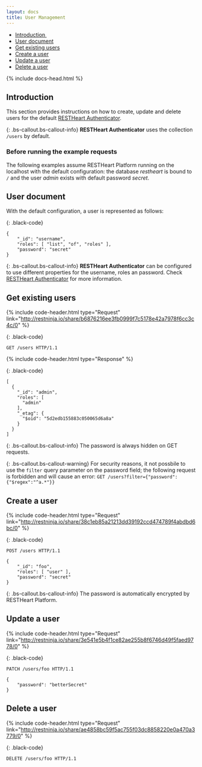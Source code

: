 ```yaml
---
layout: docs
title: User Management
---
```


<div markdown="1" class="d-none d-xl-block col-xl-2 order-last bd-toc">

* [Introduction ](#introduction)
* [User document](#user-document)
* [Get existing users](#get-existing-users)
* [Create a user](#create-a-user)
* [Update a user](#update-a-user)
* [Delete a user](#delete-a-user)

</div>
<div markdown="1" class="col-12 col-md-9 col-xl-8 py-md-3 bd-content">

{% include docs-head.html %} 

## Introduction 

This section provides instructions on how to create, update and delete users for the default [RESTHeart Authenticator](/docs/security/authentication/#restheart-authenticator).

{: .bs-callout.bs-callout-info}
**RESTHeart Authenticator** uses the collection `/users` by default.

### Before running the example requests

The following examples assume RESTHeart Platform running on the localhost with the default configuration: the database *restheart* is bound to `/` and the user *admin* exists with default password *secret*.

## User document

With the default configuration, a user is represented as follows:

{: .black-code}
```
{
    "_id": "username",
    "roles": [ "list", "of", "roles" ],
    "password": "secret"
}
```

{: .bs-callout.bs-callout-info}
**RESTHeart Authenticator** can be configured to use different properties for the username, roles an password. Check [RESTHeart Authenticator](/docs/security/authentication/#restheart-authenticator) for more information.

## Get existing users

{% include code-header.html type="Request" 
    link="http://restninja.io/share/b6876216ee3fb0999f7c5178e42a7978f6cc3c4c/0"
%}

{: .black-code}
```
GET /users HTTP/1.1
```

{% include code-header.html type="Response" %}

{: .black-code}
```
[
  {
    "_id": "admin",
    "roles": [
      "admin"
    ],
    "_etag": {
      "$oid": "5d2edb155883c050065d6a8a"
    }
  }
]
```

{: .bs-callout.bs-callout-info}
The password is always hidden on GET requests.

{: .bs-callout.bs-callout-warning}
For security reasons, it not possbile to use the `filter` query parameter on the password field; the following request is forbidden and will cause an error: `GET /users?filter={"password":{"$regex":"^a.*"}}`

## Create a user

{% include code-header.html type="Request" 
    link="http://restninja.io/share/38c1eb85a21213dd39192ccd474789f4abdbd6bc/0"
%}

{: .black-code}
```
POST /users HTTP/1.1

{
    "_id": "foo",
    "roles": [ "user" ],
    "password": "secret"
}
```

{: .bs-callout.bs-callout-info}
The password is automatically encrypted by RESTHeart Platform.

## Update a user

{% include code-header.html type="Request" 
    link="http://restninja.io/share/3e541e5b4f1ce82ae255b8f6746d49f5faed9778/0"
%}

{: .black-code}
```
PATCH /users/foo HTTP/1.1

{
    "password": "betterSecret"
}
```

## Delete a user

{% include code-header.html type="Request" 
    link="http://restninja.io/share/ae4858bc59f5ac755f03dc8858220e0a470a3779/0"
%}

{: .black-code}
```
DELETE /users/foo HTTP/1.1
```